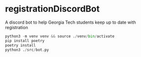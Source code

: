 # registrationDiscordBot
A discord bot to help Georgia Tech students keep up to date with registration

```python
python3 -m venv venv && source ./venv/bin/activate
pip install poetry
poetry install
python3 ./src/bot.py
```